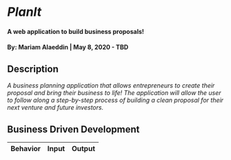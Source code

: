 # _PlanIt_

#### A web application to build business proposals!

#### By: **Mariam Alaeddin** | May 8, 2020 - TBD

## Description

_A business planning application that allows entrepreneurs to create their proposal and bring their business to life!  The application will allow the user to follow along a step-by-step process of building a clean proposal for their next venture and future investors._

## Business Driven Development
| Behavior | Input | Output |
|----------|:-----:|--------|